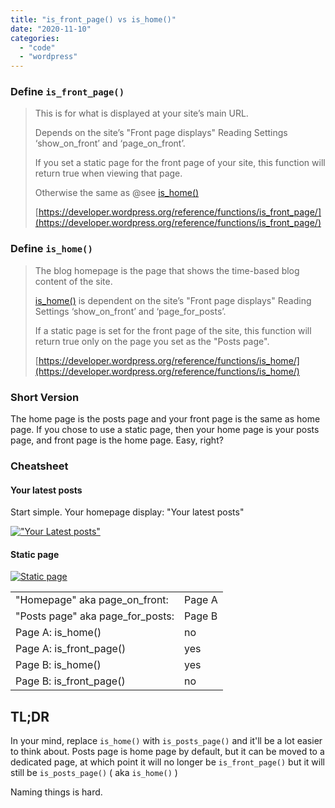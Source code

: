 ```yaml
---
title: "is_front_page() vs is_home()"
date: "2020-11-10"
categories:
  - "code"
  - "wordpress"
---
```


### Define `is_front_page()`

> This is for what is displayed at your site’s main URL.
>
> Depends on the site’s "Front page displays" Reading Settings ‘show_on_front’ and ‘page_on_front’.
>
> If you set a static page for the front page of your site, this function will return true when viewing that page.
>
> Otherwise the same as @see [is_home()](https://developer.wordpress.org/reference/functions/is_home/)
>
> [https://developer.wordpress.org/reference/functions/is_front_page/](https://developer.wordpress.org/reference/functions/is_front_page/)

### Define `is_home()`

> The blog homepage is the page that shows the time-based blog content of the site.
>
> [is_home()](https://developer.wordpress.org/reference/functions/is_home/) is dependent on the site’s "Front page displays" Reading Settings ‘show_on_front’ and ‘page_for_posts’.
>
> If a static page is set for the front page of the site, this function will return true only on the page you set as the "Posts page".
>
> [https://developer.wordpress.org/reference/functions/is_home/](https://developer.wordpress.org/reference/functions/is_home/)

### Short Version

The home page is the posts page and your front page is the same as home page. If you chose to use a static page, then your home page is your posts page, and front page is the home page. Easy, right?

### Cheatsheet

#### Your latest posts

Start simple. Your homepage display: "Your latest posts"

[!["Your Latest posts"](/images/archive/homepage-latest-page.jpg)](images/archive/homepage-latest-page.jpg)

#### Static page

[![Static page](/images/archive/homepage-static-page.jpg)](images/archive/homepage-static-page.jpg)

|                                  |        |
| -------------------------------- | ------ |
| "Homepage" aka page_on_front:    | Page A |
| "Posts page" aka page_for_posts: | Page B |
| Page A: is_home()                | no     |
| Page A: is_front_page()          | yes    |
| Page B: is_home()                | yes    |
| Page B: is_front_page()          | no     |
  
## TL;DR

In your mind, replace `is_home()` with `is_posts_page()` and it'll be a lot easier to think about. Posts page is home page by default, but it can be moved to a dedicated page, at which point it will no longer be `is_front_page()` but it will still be `is_posts_page()` ( aka `is_home()` )

Naming things is hard.
